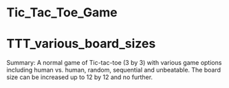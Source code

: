 ﻿# Tic_Tac_Toe_Game
# TTT_various_board_sizes

Summary: A normal game of Tic-tac-toe (3 by 3) with various game options including human vs. human, random, sequential and unbeatable. The board size can be increased up to 12 by 12 and no further.
